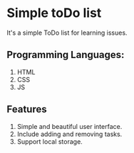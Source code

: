 # Simple toDo list
It's a simple ToDo list for learning issues.

## Programming Languages:
1. HTML
2. CSS
3. JS

## Features
1. Simple and beautiful user interface.
2. Include adding and removing tasks.
3. Support local storage.
